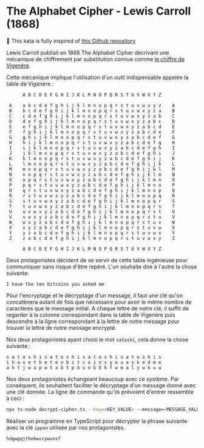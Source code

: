 # The Alphabet Cipher - Lewis Carroll (1868)

🧷 This kata is fully inspired of [this Github repository](https://github.com/gigasquid/wonderland-clojure-katas/tree/master/alphabet-cipher)

Lewis Carroll publiait en 1868 The Alphabet Cipher décrivant une mécanique de chiffrement par substitution connue comme [le chiffre de Vigenère](https://en.wikipedia.org/wiki/Vigen%C3%A8re_cipher).

Cette mécanique implique l'utilisation d'un outil indispensable appelée la table de Vigenère :

```
      A B C D E F G H I J K L M N O P Q R S T U V W X Y Z     
                                                             
 A    a b c d e f g h i j k l m n o p q r s t u v w x y z    A
 B    b c d e f g h i j k l m n o p q r s t u v w x y z a    B
 C    c d e f g h i j k l m n o p q r s t u v w x y z a b    C
 D    d e f g h i j k l m n o p q r s t u v w x y z a b c    D
 E    e f g h i j k l m n o p q r s t u v w x y z a b c d    E
 F    f g h i j k l m n o p q r s t u v w x y z a b c d e    F
 G    g h i j k l m n o p q r s t u v w x y z a b c d e f    G
 H    h i j k l m n o p q r s t u v w x y z a b c d e f g    H
 I    i j k l m n o p q r s t u v w x y z a b c d e f g h    I
 J    j k l m n o p q r s t u v w x y z a b c d e f g h i    J
 K    k l m n o p q r s t u v w x y z a b c d e f g h i j    K
 L    l m n o p q r s t u v w x y z a b c d e f g h i j k    L
 M    m n o p q r s t u v w x y z a b c d e f g h i j k l    M
 N    n o p q r s t u v w x y z a b c d e f g h i j k l m    N
 O    o p q r s t u v w x y z a b c d e f g h i j k l m n    O
 P    p q r s t u v w x y z a b c d e f g h i j k l m n o    P
 Q    q r s t u v w x y z a b c d e f g h i j k l m n o p    Q
 R    r s t u v w x y z a b c d e f g h i j k l m n o p q    R
 S    s t u v w x y z a b c d e f g h i j k l m n o p q r    S
 T    t u v w x y z a b c d e f g h i j k l m n o p q r s    T
 U    u v w x y z a b c d e f g h i j k l m n o p q r s t    U
 V    v w x y z a b c d e f g h i j k l m n o p q r s t u    V
 W    w x y z a b c d e f g h i j k l m n o p q r s t u v    W
 X    x y z a b c d e f g h i j k l m n o p q r s t u v w    X
 Y    y z a b c d e f g h i j k l m n o p q r s t u v w x    Y
 Z    z a b c d e f g h i j k l m n o p q r s t u v w x y    Z
                                                             
      A B C D E F G H I J K L M N O P Q R S T U V W X Y Z     
```

Deux protagonistes décident de se servir de cette table ingénieuse pour communiquer sans risque d'être repéré. L'un souhaite dire à l'autre la chose suivante:
```
I have the ten bitcoins you asked me
```

Pour l'encryptage et le décryptage d'un message, il faut une clé qu'on concatènera autant de fois que nécessaire pour avoir le même nombre de caractères que le message initial. A chaque lettre de notre clé, il suffit de regarder à la colonne correspondant dans la table de Vigenère puis descendre à la ligne correspondant à la lettre de notre message pour trouver la lettre de notre message encrypté.  

Nos deux protagonistes ayant choisi le mot `satoshi`, cela donne la chose suivante : 
```
s a t o s h i s a t o s h i s a t o s h i s a t o s h i s
i h a v e t h e t e n b i t c o i n s y o u a s k e d m e
a h t j w a p w t x b t p b u o b b k f w m a l y w k u w
```
Nos deux protagonistes échangeant beaucoup avec ce système. Par conséquent, ils souhaitent faciliter le décryptage d'un message donné avec une clé donnée. La ligne de commande qu'ils prévoient d'entrer ressemble à ceci :
```bash
npx ts-node decrypt-cipher.ts --key=<KEY_VALUE> --message=<MESSAGE_VALUE>
```

Réaliser un programme en TypeScript pour décrypter la phrase suivante avec la clé `ippon` utilisée par nos protagonistes.
```
hdgwgqjthekwccywvxsf
```
